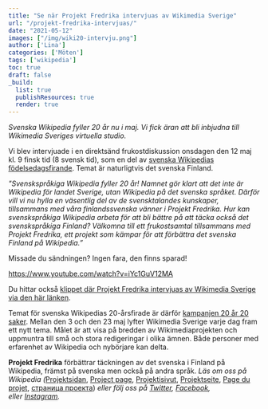 ```yaml
---
title: "Se när Projekt Fredrika intervjuas av Wikimedia Sverige"
url: "/projekt-fredrika-intervjuas/"
date: "2021-05-12"
images: ["/img/wiki20-intervju.png"]
author: ['Lina']
categories: ['Möten']
tags: ['wikipedia']
toc: true
draft: false
_build:
  list: true
  publishResources: true
  render: true
---
```


_Svenska Wikipedia fyller 20 år nu i maj. Vi fick äran att bli inbjudna till Wikimedia Sveriges virtuella studio._

Vi blev intervjuade i en direktsänd frukostdiskussion onsdagen den 12 maj kl. 9 finsk tid (8 svensk tid), som en del av [svenska Wikipedias födelsedagsfirande](https://projektfredrika.fi/svenska-wikipedia-20-ar/). Temat är naturligtvis det svenska Finland.

_"Svenskspråkiga Wikipedia fyller 20 år! Namnet gör klart att det inte är Wikipedia för landet Sverige, utan Wikipedia på det svenska språket. Därför vill vi nu hylla en väsentlig del av de svensktalandes kunskaper, tillsammans med våra finlandssvenska vänner i Projekt Fredrika. Hur kan svenskspråkiga Wikipedia arbeta för att bli bättre på att täcka också det svenskspråkiga Finland? Välkomna till ett frukostsamtal tillsammans med Projekt Fredrika, ett projekt som kämpar för att förbättra det svenska Finland på Wikipedia.”_

Missade du sändningen? Ingen fara, den finns sparad!

https://www.youtube.com/watch?v=iYc1GuV12MA

Du hittar också [klippet där Projekt Fredrika intervjuas av Wikimedia Sverige via den här länken](https://www.youtube.com/watch?v=iYc1GuV12MA).

Temat för svenska Wikipedias 20-årsfirade är därför [kampanjen 20 år 20 saker](https://sv.wikipedia.org/wiki/Wikipedia:20_%C3%A5r). Mellan den 3 och den 23 maj lyfter Wikimedia Sverige varje dag fram ett nytt tema. Målet är att visa på bredden av Wikimediaprojekten och uppmuntra till små och stora redigeringar i olika ämnen. Både personer med erfarenhet av Wikipedia och nybörjare kan delta.

**Projekt Fredrika** förbättrar täckningen av det svenska i Finland på Wikipedia, främst på svenska men också på andra språk. _Läs om oss på Wikipedia (_[Projektsidan](https://sv.wikipedia.org/wiki/Wikipedia:Projekt_Fredrika), [Project page](https://en.wikipedia.org/wiki/Wikipedia:Projekt_Fredrika), [Projektisivut](https://fi.wikipedia.org/wiki/Wikipedia:Projekt_Fredrika), [Projektseite](https://de.wikipedia.org/wiki/Wikipedia:Projekt_Fredrika), [Page du projet](https://fr.wikipedia.org/wiki/Wikipedia:Projekt_Fredrika), [страница проекта](https://ru.wikipedia.org/wiki/Wikipedia:Projekt_Fredrika)) _eller följ oss på [Twitter](https://twitter.com/projektfredrika), [Facebook](https://www.facebook.com/projektfredrika/), eller [Instagram](http://instagram.com/projektfredrika)._